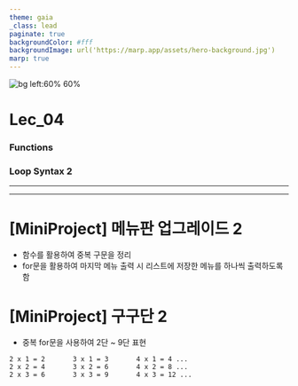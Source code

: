 ```yaml
---
theme: gaia
_class: lead
paginate: true
backgroundColor: #fff
backgroundImage: url('https://marp.app/assets/hero-background.jpg')
marp: true
---
```


![bg left:60% 60%](https://www.python.org/static/community_logos/python-logo-inkscape.svg)

# **Lec_04**
### Functions 
### Loop Syntax 2

---



---
# [MiniProject] 메뉴판 업그레이드 2
- 함수를 활용하여 중복 구문을 정리
- for문을 활용하여 마지막 메뉴 출력 시 리스트에 저장한 메뉴를  하나씩 출력하도록 함

# [MiniProject] 구구단 2
- 중복 for문을 사용하여 2단 ~ 9단 표현
``` console
2 x 1 = 2       3 x 1 = 3       4 x 1 = 4 ...
2 x 2 = 4       3 x 2 = 6       4 x 2 = 8 ...
2 x 3 = 6       3 x 3 = 9       4 x 3 = 12 ...